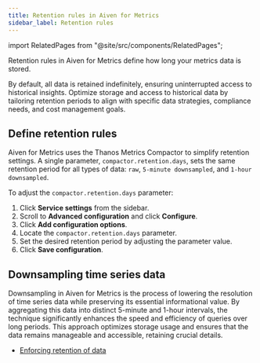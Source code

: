 ```yaml
---
title: Retention rules in Aiven for Metrics
sidebar_label: Retention rules
---
```


import RelatedPages from "@site/src/components/RelatedPages";

Retention rules in Aiven for Metrics define how long your metrics data is stored.

By default, all data is retained indefinitely, ensuring uninterrupted access to
historical insights. Optimize storage and access to historical data by tailoring
retention periods to align with specific data strategies, compliance needs, and
cost management goals.

## Define retention rules

Aiven for Metrics uses the Thanos Metrics Compactor to simplify retention settings.
A single parameter, `compactor.retention.days`, sets the same retention period for all
types of data: `raw`, `5-minute downsampled`, and `1-hour downsampled`.

To adjust the `compactor.retention.days` parameter:

1. Click **Service settings** from the sidebar.
1. Scroll to **Advanced configuration** and click **Configure**.
1. Click **Add configuration options**.
1. Locate the `compactor.retention.days` parameter.
1. Set the desired retention period by adjusting the parameter value.
1. Click **Save configuration**.

## Downsampling time series data

Downsampling in Aiven for Metrics is the process of lowering the resolution of
time series data while preserving its essential informational value. By aggregating
this data into distinct 5-minute and 1-hour intervals, the technique significantly
enhances the speed and efficiency of queries over long periods. This approach optimizes
storage usage and ensures that the data remains manageable and accessible,
retaining crucial details.

<RelatedPages/>

- [Enforcing retention of data](https://thanos.io/tip/components/compact.md/#enforcing-retention-of-data)
